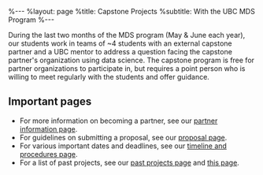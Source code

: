 %---
%layout: page
%title: Capstone Projects
%subtitle: With the UBC MDS Program
%---

During the last two months of the MDS program (May & June each year), our students work in teams of ~4 students with an external capstone partner and a UBC mentor to address a question facing the capstone partner's organization using data science. The capstone program is free for partner organizations to participate in, but requires a point person who is willing to meet regularly with the students and offer guidance.

## Important pages

- For more information on becoming a partner, see our [partner information page](/partner_info).
- For guidelines on submitting a proposal, see our [proposal page](https://ubc.ca1.qualtrics.com/jfe/form/SV_6G26k7yyLVRcb0F).
- For various important dates and deadlines, see our [timeline and procedures page](/timeline).
- For a list of past projects, see our [past projects page](/past_projects) and [this page](https://masterdatascience.ubc.ca/why-ubc/partners).
